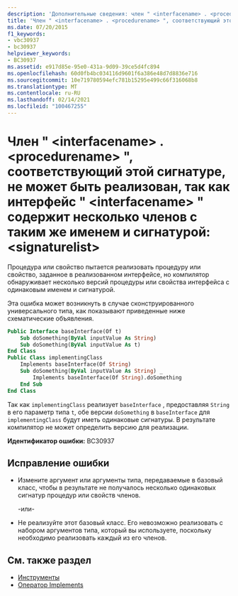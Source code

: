 ```yaml
---
description: 'Дополнительные сведения: член " <interfacename> . <procedurename> ", который соответствует этой сигнатуре, не может быть реализован, так как интерфейс " <interfacename> " содержит несколько членов с таким же именем и сигнатурой: <signaturelist>'
title: 'Член " <interfacename> . <procedurename> ", соответствующий этой сигнатуре, не может быть реализован, так как интерфейс " <interfacename> " содержит несколько членов с таким же именем и сигнатурой: <signaturelist>'
ms.date: 07/20/2015
f1_keywords:
- vbc30937
- bc30937
helpviewer_keywords:
- BC30937
ms.assetid: e917d85e-95e0-431a-9d09-39ce5d4fc894
ms.openlocfilehash: 60d0fb4bc034116d9601f6a386e48d7d8836e716
ms.sourcegitcommit: 10e719780594efc781b15295e499c66f316068b8
ms.translationtype: MT
ms.contentlocale: ru-RU
ms.lasthandoff: 02/14/2021
ms.locfileid: "100467255"
---
```

# <a name="member-interfacenameprocedurename-that-matches-this-signature-cannot-be-implemented-because-the-interface-interfacename-contains-multiple-members-with-this-same-name-and-signature-signaturelist"></a>Член " \<interfacename> . \<procedurename> ", соответствующий этой сигнатуре, не может быть реализован, так как интерфейс " \<interfacename> " содержит несколько членов с таким же именем и сигнатурой: \<signaturelist>

Процедура или свойство пытается реализовать процедуру или свойство, заданное в реализованном интерфейсе, но компилятор обнаруживает несколько версий процедуры или свойства интерфейса с одинаковым именем и сигнатурой.  
  
 Эта ошибка может возникнуть в случае сконструированного универсального типа, как показывают приведенные ниже схематические объявления.  
  
```vb  
Public Interface baseInterface(Of t)  
    Sub doSomething(ByVal inputValue As String)  
    Sub doSomething(ByVal inputValue As t)  
End Class  
Public Class implementingClass  
    Implements baseInterface(Of String)  
    Sub doSomething(ByVal inputValue As String) _  
        Implements baseInterface(Of String).doSomething  
    End Sub  
End Class  
```  
  
 Так как `implementingClass` реализует `baseInterface` , предоставляя `String` в его параметр типа `t`, обе версии `doSomething` в `baseInterface` для `implementingClass` будут иметь одинаковые сигнатуры. В результате компилятор не может определить версию для реализации.  
  
 **Идентификатор ошибки:** BC30937  
  
## <a name="to-correct-this-error"></a>Исправление ошибки  
  
- Измените аргумент или аргументы типа, передаваемые в базовый класс, чтобы в результате не получалось несколько одинаковых сигнатур процедур или свойств членов.  
  
     -или-  
  
- Не реализуйте этот базовый класс. Его невозможно реализовать с набором аргументов типа, который вы используете, поскольку необходимо реализовать каждый из его членов.  
  
## <a name="see-also"></a>См. также раздел

- [Инструменты](../language-reference/statements/implements-clause.md)
- [Оператор Implements](../language-reference/statements/implements-statement.md)

